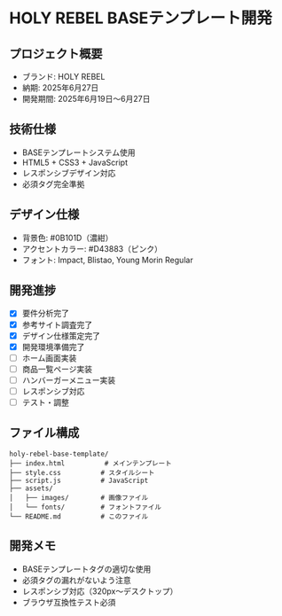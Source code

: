 # HOLY REBEL BASEテンプレート開発

## プロジェクト概要
- ブランド: HOLY REBEL
- 納期: 2025年6月27日
- 開発期間: 2025年6月19日〜6月27日

## 技術仕様
- BASEテンプレートシステム使用
- HTML5 + CSS3 + JavaScript
- レスポンシブデザイン対応
- 必須タグ完全準拠

## デザイン仕様
- 背景色: #0B101D（濃紺）
- アクセントカラー: #D43883（ピンク）
- フォント: Impact, Blistao, Young Morin Regular

## 開発進捗
- [x] 要件分析完了
- [x] 参考サイト調査完了
- [x] デザイン仕様策定完了
- [x] 開発環境準備完了
- [ ] ホーム画面実装
- [ ] 商品一覧ページ実装
- [ ] ハンバーガーメニュー実装
- [ ] レスポンシブ対応
- [ ] テスト・調整

## ファイル構成
```
holy-rebel-base-template/
├── index.html          # メインテンプレート
├── style.css          # スタイルシート
├── script.js          # JavaScript
├── assets/
│   ├── images/        # 画像ファイル
│   └── fonts/         # フォントファイル
└── README.md          # このファイル
```

## 開発メモ
- BASEテンプレートタグの適切な使用
- 必須タグの漏れがないよう注意
- レスポンシブ対応（320px〜デスクトップ）
- ブラウザ互換性テスト必須

